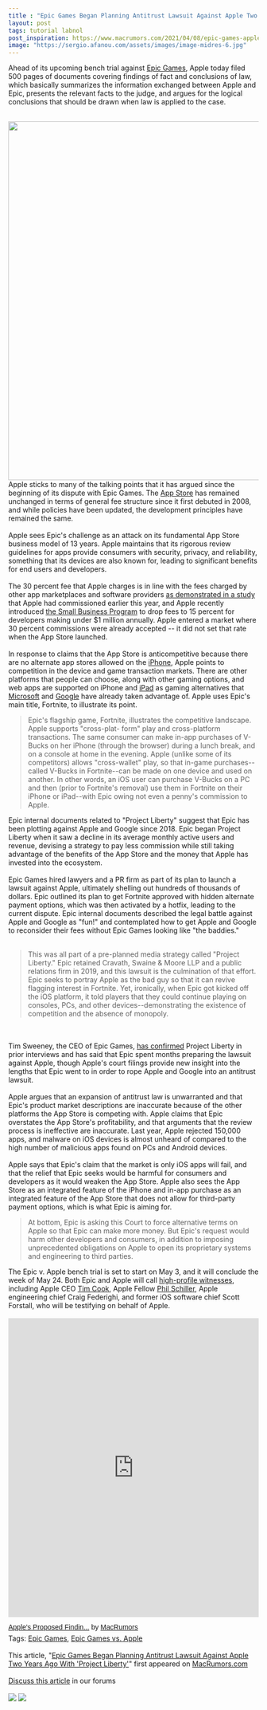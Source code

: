 ```yaml
---
title : "Epic Games Began Planning Antitrust Lawsuit Against Apple Two Years Ago With 'Project Liberty'"
layout: post
tags: tutorial labnol
post_inspiration: https://www.macrumors.com/2021/04/08/epic-games-apple-conclusions-of-law/
image: "https://sergio.afanou.com/assets/images/image-midres-6.jpg"
---
```


Ahead of its upcoming bench trial against <a href="https://www.macrumors.com/guide/epic-games/">Epic Games</a>, Apple today filed 500 pages of documents covering findings of fact and conclusions of law, which basically summarizes the information exchanged between Apple and Epic, presents the relevant facts to the judge, and argues for the logical conclusions that should be drawn when law is applied to the case.
<br/>

<br/>
<img src="https://images.macrumors.com/article-new/2020/08/fortnite-apple-logo-2.5.jpg" alt="" width="1280" height="720" class="aligncenter size-full wp-image-756080" />
<br/>
Apple sticks to many of the talking points that it has argued since the beginning of its dispute with &zwnj;Epic Games&zwnj;. The <a href="https://www.macrumors.com/guide/app-store/">App Store</a> has remained unchanged in terms of general fee structure since it first debuted in 2008, and while policies have been updated, the development principles have remained the same.
<br/>

<br/>
Apple sees Epic's challenge as an attack on its fundamental &zwnj;App Store&zwnj; business model of 13 years. Apple maintains that its rigorous review guidelines for apps provide consumers with security, privacy, and reliability, something that its devices are also known for, leading to significant benefits for end users and developers.
<br/>

<br/>
The 30 percent fee that Apple charges is in line with the fees charged by other app marketplaces and software providers <a href="https://www.macrumors.com/2020/07/22/apple-app-store-fee-study/">as demonstrated in a study</a> that Apple had commissioned earlier this year, and Apple recently introduced <a href="https://www.macrumors.com/2020/11/18/apple-drops-app-store-fees/">the Small Business Program</a> to drop fees to 15 percent for developers making under &#36;1 million annually. Apple entered a market where 30 percent commissions were already accepted -- it did not set that rate when the &zwnj;App Store&zwnj; launched. 
<br/>

<br/>
In response to claims that the &zwnj;App Store&zwnj; is anticompetitive because there are no alternate app stores allowed on the <a href="https://www.macrumors.com/guide/iphone/">iPhone</a>, Apple points to competition in the device and game transaction markets. There are other platforms that people can choose, along with other gaming options, and web apps are supported on &zwnj;iPhone&zwnj; and <a href="https://www.macrumors.com/roundup/ipad/">iPad</a> as gaming alternatives that <a href="https://www.macrumors.com/2021/02/15/microsoft-testing-xcloud-in-browser-for-ios-ipados/">Microsoft</a> and <a href="https://www.macrumors.com/2020/12/16/google-stadia-ios-launch/">Google</a> have already taken advantage of. Apple uses Epic's main title, Fortnite, to illustrate its point.<blockquote>Epic's flagship game, Fortnite, illustrates the competitive landscape. Apple supports "cross-plat- form" play and cross-platform transactions. The same consumer can make in-app purchases of V-Bucks on her &zwnj;iPhone&zwnj; (through the browser) during a lunch break, and on a console at home in the evening. Apple (unlike some of its competitors) allows "cross-wallet" play, so that in-game purchases--called V-Bucks in Fortnite--can be made on one device and used on another. In other words, an iOS user can purchase V-Bucks on a PC and then (prior to Fortnite's removal) use them in Fortnite on their &zwnj;iPhone&zwnj; or iPad--with Epic owing not even a penny's commission to Apple.</blockquote>Epic internal documents related to "Project Liberty" suggest that Epic has been plotting against Apple and Google since 2018. Epic began Project Liberty when it saw a decline in its average monthly active users and revenue, devising a strategy to pay less commission while still taking advantage of the benefits of the &zwnj;App Store&zwnj; and the money that Apple has invested into the ecosystem.
<br/>

<br/>
&zwnj;Epic Games&zwnj; hired lawyers and a PR firm as part of its plan to launch a lawsuit against Apple, ultimately shelling out hundreds of thousands of dollars. Epic outlined its plan to get Fortnite approved with hidden alternate payment options, which was then activated by a hotfix, leading to the current dispute. Epic internal documents described the legal battle against Apple and Google as "fun!" and contemplated how to get Apple and Google to reconsider their fees without &zwnj;Epic Games&zwnj; looking like "the baddies."
<br/>

<br/>
<blockquote>This was all part of a pre-planned media strategy called "Project Liberty." Epic retained Cravath, Swaine & Moore LLP and a public relations firm in 2019, and this lawsuit is the culmination of that effort. Epic seeks to portray Apple as the bad guy so that it can revive flagging interest in Fortnite. Yet, ironically, when Epic got kicked off the iOS platform, it told players that they could continue playing on consoles, PCs, and other devices--demonstrating the existence of competition and the absence of monopoly.</blockquote>
<br/>

<br/>
Tim Sweeney, the CEO of &zwnj;Epic Games&zwnj;, <a href="https://www.macrumors.com/2021/02/10/epic-apple-lawsuit-project-liberty/">has confirmed</a> Project Liberty in prior interviews and has said that Epic spent months preparing the lawsuit against Apple, though Apple's court filings provide new insight into the lengths that Epic went to in order to rope Apple and Google into an antitrust lawsuit.
<br/>

<br/>
Apple argues that an expansion of antitrust law is unwarranted and that Epic's product market descriptions are inaccurate because of the other platforms the &zwnj;App Store&zwnj; is competing with. Apple claims that Epic overstates the &zwnj;App Store&zwnj;'s profitability, and that arguments that the review process is ineffective are inaccurate. Last year, Apple rejected 150,000 apps, and malware on iOS devices is almost unheard of compared to the high number of malicious apps found on PCs and Android devices.
<br/>

<br/>
Apple says that Epic's claim that the market is only iOS apps will fail, and that the relief that Epic seeks would be harmful for consumers and developers as it would weaken the &zwnj;App Store&zwnj;. Apple also sees the &zwnj;App Store&zwnj; as an integrated feature of the &zwnj;iPhone&zwnj; and in-app purchase as an integrated feature of the &zwnj;App Store&zwnj; that does not allow for third-party payment options, which is what Epic is aiming for.<blockquote>At bottom, Epic is asking this Court to force alternative terms on Apple so that Epic can make more money. But Epic's request would harm other developers and consumers, in addition to imposing unprecedented obligations on Apple to open its proprietary systems and engineering to third parties.</blockquote>The Epic v. Apple bench trial is set to start on May 3, and it will conclude the week of May 24. Both Epic and Apple will call <a href="https://www.macrumors.com/2021/03/20/apple-vs-epic-trial-tim-cook-scott-forstall/">high-profile witnesses</a>, including Apple CEO <a href="https://www.macrumors.com/guide/tim-cook/">Tim Cook</a>, Apple Fellow <a href="https://www.macrumors.com/guide/phil-schiller/">Phil Schiller</a>, Apple engineering chief Craig Federighi, and former iOS software chief Scott Forstall, who will be testifying on behalf of Apple.
<br/>

<br/>
<div class="center-wrap"><iframe class="scribd_iframe_embed" title="Apple&#39;s Proposed Findings of Fact and Conclusions of Law in Epic Games v. Apple" src="https://www.scribd.com/embeds/502034437/content?start_page=1&view_mode=scroll&access_key=key-QF8F7OjNYvCY0yfcHiTo" tabindex="0" data-auto-height="true" data-aspect-ratio="0.7729220222793488" scrolling="no" width="100%" height="600" frameborder="0"></iframe><p  style="   margin: 12px auto 6px auto;   font-family: Helvetica,Arial,Sans-serif;   font-style: normal;   font-variant: normal;   font-weight: normal;   font-size: 14px;   line-height: normal;   font-size-adjust: none;   font-stretch: normal;   -x-system-font: none;   display: block;"   ><a title="View Apple&#39;s Proposed Findings of Fact and Conclusions of Law in Epic Games v. Apple on Scribd" href="https://www.scribd.com/document/502034437/Apple-s-Proposed-Findings-of-Fact-and-Conclusions-of-Law-in-Epic-Games-v-Apple#from_embed"  style="text-decoration: underline;">Apple&#39;s Proposed Findin...</a> by <a title="View MacRumors's profile on Scribd" href="https://www.scribd.com/user/212523051/MacRumors#from_embed"  style="text-decoration: underline;">MacRumors</a></p></div><div class="linkback">Tags: <a href="https://www.macrumors.com/guide/epic-games/">Epic Games</a>, <a href="https://www.macrumors.com/guide/epic-games-vs-apple/">Epic Games vs. Apple</a></div><br/>This article, &quot;<a href="https://www.macrumors.com/2021/04/08/epic-games-apple-conclusions-of-law/">Epic Games Began Planning Antitrust Lawsuit Against Apple Two Years Ago With &#039;Project Liberty&#039;</a>&quot; first appeared on <a href="https://www.macrumors.com">MacRumors.com</a><br/><br/><a href="https://forums.macrumors.com/threads/epic-games-began-planning-antitrust-lawsuit-against-apple-two-years-ago-with-project-liberty.2291012/">Discuss this article</a> in our forums<br/><br/><div class="feedflare">
<a href="http://feeds.macrumors.com/~ff/MacRumors-All?a=iDrKg0HcC4k:wBWk8s3Peuk:6W8y8wAjSf4"><img src="http://feeds.feedburner.com/~ff/MacRumors-All?d=6W8y8wAjSf4" border="0"></img></a> <a href="http://feeds.macrumors.com/~ff/MacRumors-All?a=iDrKg0HcC4k:wBWk8s3Peuk:qj6IDK7rITs"><img src="http://feeds.feedburner.com/~ff/MacRumors-All?d=qj6IDK7rITs" border="0"></img></a>
</div><img src="http://feeds.feedburner.com/~r/MacRumors-All/~4/iDrKg0HcC4k" height="1" width="1" alt=""/>